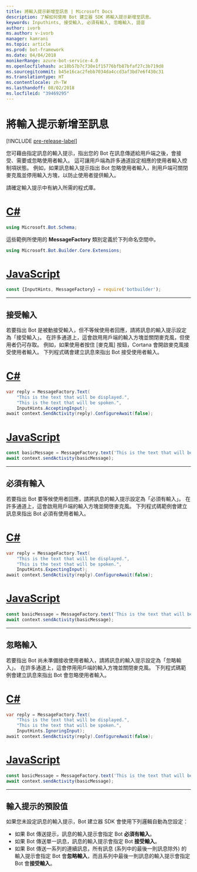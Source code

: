```yaml
---
title: 將輸入提示新增至訊息 | Microsoft Docs
description: 了解如何使用 Bot 建立器 SDK 將輸入提示新增至訊息。
keywords: Inputhints, 接受輸入, 必須有輸入, 忽略輸入, 語音
author: ivorb
ms.author: v-ivorb
manager: kamrani
ms.topic: article
ms.prod: bot-framework
ms.date: 04/04/2018
monikerRange: azure-bot-service-4.0
ms.openlocfilehash: ac18b57b7c738e1f15776bfb87bfaf27c3b719d8
ms.sourcegitcommit: b45e16cac2febb7034da4ccd3af3bd7e6f430c31
ms.translationtype: HT
ms.contentlocale: zh-TW
ms.lasthandoff: 08/02/2018
ms.locfileid: "39469295"
---
```

# <a name="add-input-hints-to-messages"></a>將輸入提示新增至訊息

[!INCLUDE [pre-release-label](~/includes/pre-release-label.md)]

您可藉由指定訊息的輸入提示，指出您的 Bot 在訊息傳遞給用戶端之後，會接受、需要或忽略使用者輸入。 這可讓用戶端為許多通道設定相應的使用者輸入控制項狀態。 例如，如果訊息輸入提示指出 Bot 忽略使用者輸入，則用戶端可關閉麥克風並停用輸入方塊，以防止使用者提供輸入。

請確定輸入提示中有納入所需的程式庫。

# <a name="ctabcs"></a>[C#](#tab/cs)

```cs
using Microsoft.Bot.Schema;
```

<!--TODO: Remove the following remark after the next release of the NuGet packages.-->

這些範例所使用的 **MessageFactory** 類別定義於下列命名空間中。

```cs
using Microsoft.Bot.Builder.Core.Extensions;
```

# <a name="javascripttabjs"></a>[JavaScript](#tab/js)

```javascript
const {InputHints, MessageFactory} = require('botbuilder');
```

---

## <a name="accepting-input"></a>接受輸入

若要指出 Bot 是被動接受輸入，但不等候使用者回應，請將訊息的輸入提示設定為「接受輸入」。 在許多通道上，這會啟用用戶端的輸入方塊並關閉麥克風，但使用者仍可存取。 例如，如果使用者按住 [麥克風] 按鈕，Cortana 會開啟麥克風接受使用者輸入。 下列程式碼會建立訊息來指出 Bot 接受使用者輸入。

# <a name="ctabcs"></a>[C#](#tab/cs)

```csharp
var reply = MessageFactory.Text(
    "This is the text that will be displayed.",
    "This is the text that will be spoken.",
    InputHints.AcceptingInput);
await context.SendActivity(reply).ConfigureAwait(false);
```

# <a name="javascripttabjs"></a>[JavaScript](#tab/js)

```javascript
const basicMessage = MessageFactory.text('This is the text that will be displayed.', 'This is the text that will be spoken.', InputHints.AcceptingInput);
await context.sendActivity(basicMessage);
```

---

## <a name="expecting-input"></a>必須有輸入

若要指出 Bot 要等候使用者回應，請將訊息的輸入提示設定為「必須有輸入」。 在許多通道上，這會啟用用戶端的輸入方塊並開啓麥克風。 下列程式碼範例會建立訊息來指出 Bot 必須有使用者輸入。

# <a name="ctabcs"></a>[C#](#tab/cs)

```csharp
var reply = MessageFactory.Text(
    "This is the text that will be displayed.",
    "This is the text that will be spoken.",
    InputHints.ExpectingInput);
await context.SendActivity(reply).ConfigureAwait(false);
```

# <a name="javascripttabjs"></a>[JavaScript](#tab/js)

```javascript
const basicMessage = MessageFactory.text('This is the text that will be displayed.', 'This is the text that will be spoken.', InputHints.ExpectingInput);
await context.sendActivity(basicMessage);
```

---

## <a name="ignoring-input"></a>忽略輸入

若要指出 Bot 尚未準備接收使用者輸入，請將訊息的輸入提示設定為「忽略輸入」。 在許多通道上，這會停用用戶端的輸入方塊並關閉麥克風。 下列程式碼範例會建立訊息來指出 Bot 會忽略使用者輸入。

# <a name="ctabcs"></a>[C#](#tab/cs)

```csharp
var reply = MessageFactory.Text(
    "This is the text that will be displayed.",
    "This is the text that will be spoken.",
    InputHints.IgnoringInput);
await context.SendActivity(reply).ConfigureAwait(false);
```

# <a name="javascripttabjs"></a>[JavaScript](#tab/js)

```javascript
const basicMessage = MessageFactory.text('This is the text that will be displayed.', 'This is the text that will be spoken.', InputHints.IgnoringInput);
await context.sendActivity(basicMessage);
```

---

## <a name="default-values-for-input-hint"></a>輸入提示的預設值

如果您未設定訊息的輸入提示，Bot 建立器 SDK 會使用下列邏輯自動為您設定：

- 如果 Bot 傳送提示，訊息的輸入提示會指定 Bot **必須有輸入**。</li>
- 如果 Bot 傳送單一訊息，訊息的輸入提示會指定 Bot **接受輸入**。</li>
- 如果 Bot 傳送一系列的連續訊息，所有訊息 (系列中的最後一則訊息除外) 的輸入提示會指定 Bot 會**忽略輸入**，而且系列中最後一則訊息的輸入提示會指定 Bot 會**接受輸入**。
